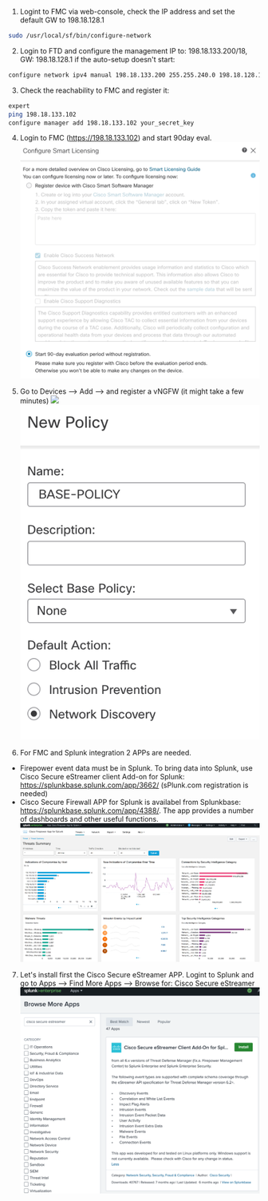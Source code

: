 1. Logint to FMC via web-console, check the IP address and set the default GW to 198.18.128.1
```bash
sudo /usr/local/sf/bin/configure-network
```

2. Login to FTD and configure the management IP to: 198.18.133.200/18, GW: 198.18.128.1
if the auto-setup doesn't start:
```bash
configure network ipv4 manual 198.18.133.200 255.255.240.0 198.18.128.1
```

3. Check the reachability to FMC and register it:
```bash
expert
ping 198.18.133.102
configure manager add 198.18.133.102 your_secret_key
```

4. Login to FMC (https://198.18.133.102) and start 90day eval.
![](attachments/eval.png)

5. Go to Devices --> Add --> and register a vNGFW (it might take a few minutes)
![](attachments/device_registration/png)
![](attachments/base_policy.png)

6. For FMC and Splunk integration 2 APPs are needed.
- Firepower event data must be in Splunk. To bring data into Splunk, use Cisco Secure eStreamer client Add-on for Splunk:  https://splunkbase.splunk.com/app/3662/ (sPlunk.com registration is needed)
- Cisco Secure Firewall APP for Splunk is availabel from Splunkbase: https://splunkbase.splunk.com/app/4388/. The app provides a number of dashboards and other useful functions. 
![](attachments/splunk_app.png)

7. Let's install first the Cisco Secure eStreamer APP. Logint to Splunk and go to Apps --> Find More Apps --> Browse for: Cisco Secure eStreamer
![](attachments/browse_estreamer.png)

